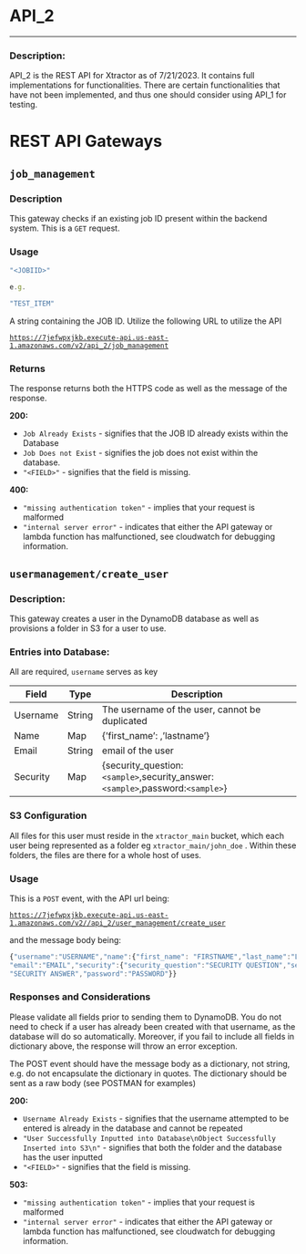 # API_2

---

### Description:

API_2 is the REST API for Xtractor as of 7/21/2023. It contains full implementations for functionalities. There are certain functionalities that have not been implemented, and thus one should consider using API_1 for testing. 

# REST API Gateways

## `job_management`

### Description

This gateway checks if an existing job ID present within the backend system. This is a `GET` request. 

### Usage

```jsx
"<JOBIID>"

e.g.

"TEST_ITEM"
```

A string containing the JOB ID. Utilize the following URL to utilize the API 

[`https://7jefwpxjkb.execute-api.us-east-1.amazonaws.com/v2/api_2/job_management`](https://7jefwpxjkb.execute-api.us-east-1.amazonaws.com/v2/api_2/job_management)

### Returns

The response returns both the HTTPS code as well as the message of the response. 

********200:********

- `Job Already Exists` - signifies that the JOB ID already exists within the Database
- `Job Does not Exist` - signifies the job does not exist within the database.
- `"<FIELD>"` - signifies that the field is missing.

**400:**

- `"missing authentication token"`  - implies that your request is malformed
- `"internal server error"` - indicates that either the API gateway or lambda function has malfunctioned, see cloudwatch for debugging information.

## `usermanagement/create_user`

### **********************Description**********************:

This gateway creates a user in the DynamoDB database as well as provisions a folder in S3 for a user to use. 

### ********************************************Entries into Database:********************************************

All are required, `username` serves as key

| Field | Type | Description  |
| --- | --- | --- |
| Username  | String | The username of the user, cannot be duplicated |
| Name  | Map | {’first_name’: <sample>,’lastname’<sample>} |
| Email | String | email of the user |
| Security | Map | {security_question:`<sample>`,security_answer:`<sample>`,password:`<sample>`} |

### **********************************S3 Configuration**********************************

All files for this user must reside in the `xtractor_main` bucket, which each user being represented as a folder eg `xtractor_main/john_doe` . Within these folders, the files are there for a whole host of uses. 

### **********Usage**********

This is a `POST` event, with the API url being:

 [`https://7jefwpxjkb.execute-api.us-east-1.amazonaws.com/v2//api_2/user_management/create_user`](https://7jefwpxjkb.execute-api.us-east-1.amazonaws.com/v2//api_2/user_management/create_user)

and the message body being:

```jsx
{"username":"USERNAME","name":{"first_name": "FIRSTNAME","last_name":"LASTNAME"},\
"email":"EMAIL","security":{"security_question":"SECURITY QUESTION","security_answer":\
"SECURITY ANSWER","password":"PASSWORD"}}
```

### Responses and Considerations

Please validate all fields prior to sending them to DynamoDB. You do not need to check if a user has already been created with that username, as the database will do so automatically. Moreover, if you fail to include all fields in dictionary above, the response will throw an error exception. 

The POST event should have the message body as a dictionary, not string, e.g. do not encapsulate the dictionary in quotes. The dictionary should be sent as a raw body (see POSTMAN for examples)

********200:********

- `Username Already Exists` - signifies that the username attempted to be entered is already in the database and cannot be repeated
- `"User Successfully Inputted into Database\nObject Successfully Inserted into S3\n"` - signifies that both the folder and the database has the user inputted
- `"<FIELD>"` - signifies that the field is missing.

********503:********

- `"missing authentication token"`  - implies that your request is malformed
- `"internal server error"` - indicates that either the API gateway or lambda function has malfunctioned, see cloudwatch for debugging information.